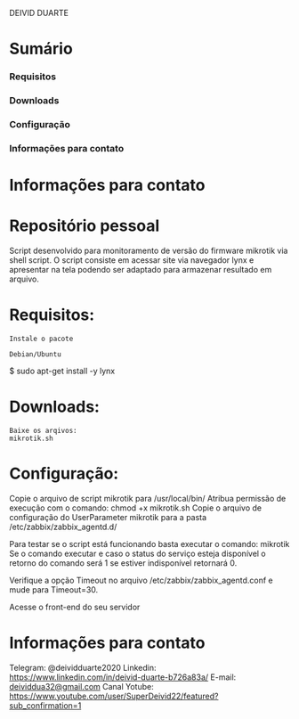 DEIVID DUARTE

# Sumário

   ### Requisitos
   ### Downloads
   ### Configuração
   ### Informações para contato

# Informações para contato

# Repositório pessoal

Script desenvolvido para monitoramento de versão do firmware mikrotik via shell script.
O script consiste em acessar site via navegador lynx e apresentar na tela podendo ser adaptado para armazenar resultado em arquivo.

# Requisitos:

    Instale o pacote

    Debian/Ubuntu

$ sudo apt-get install -y lynx
    
# Downloads:
  
    Baixe os arqivos:
    mikrotik.sh 

# Configuração:

Copie o arquivo de script mikrotik para /usr/local/bin/
Atribua permissão de execução com o comando: chmod +x mikrotik.sh
Copie o arquivo de configuração do UserParameter mikrotik para a pasta /etc/zabbix/zabbix_agentd.d/

Para testar se o script está funcionando basta executar o comando:
mikrotik
Se o comando executar e caso o status do serviço esteja disponível o retorno do comando será 1 se estiver indisponível retornará 0.

Verifique a opção Timeout no arquivo /etc/zabbix/zabbix_agentd.conf e mude para Timeout=30.
 
Acesse o front-end do seu servidor
 
# Informações para contato

Telegram: @deividduarte2020
Linkedin: https://www.linkedin.com/in/deivid-duarte-b726a83a/
E-mail: deividdua32@gmail.com
Canal Yotube: https://www.youtube.com/user/SuperDeivid22/featured?sub_confirmation=1



